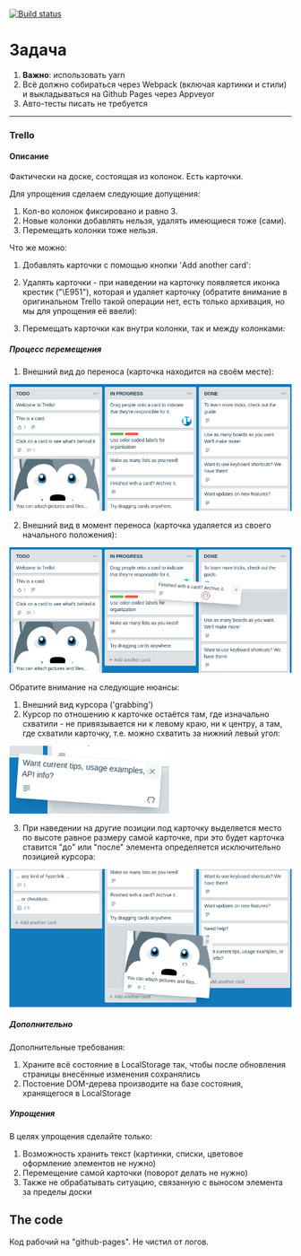 [![Build status](https://ci.appveyor.com/api/projects/status/wbc09tmmkaiuy3tp/branch/master?svg=true)](https://ci.appveyor.com/project/Tryd0g0lik/dnd-ne/branch/master)
# Задача

1. **Важно**:  использовать yarn 
2. Всё должно собираться через Webpack (включая картинки и стили) и выкладываться на Github Pages через Appveyor
3. Авто-тесты писать не требуется

---

### Trello

#### Описание

Фактически на доске, состоящая из колонок. Есть карточки.

Для упрощения сделаем следующие допущения:
1. Кол-во колонок фиксировано и равно 3.
1. Новые колонки добавлять нельзя, удалять имеющиеся тоже (сами).
3. Перемещать колонки тоже нельзя.

Что же можно:
1. Добавлять карточки с помощью кнопки 'Add another card':

2. Удалять карточки - при наведении на карточку появляется иконка крестик ("\E951"), которая и удаляет карточку (обратите внимание в оригинальном Trello такой операции нет, есть только архивация, но мы для упрощения её ввели):

4. Перемещать карточки как внутри колонки, так и между колонками:

##### Процесс перемещения

1. Внешний вид до переноса (карточка находится на своём месте):

![](./pic/trello-5.png)

2. Внешний вид в момент переноса (карточка удаляется из своего начального положения):

![](./pic/trello-6.png)

Обратите внимание на следующие нюансы:
1. Внешний вид курсора ('grabbing')
2. Курсор по отношению к карточке остаётся там, где изначально схватили - не привязывается ни к левому краю, ни к центру, а там, где схватили карточку, т.е. можно схватить за нижний левый угол:

![](./pic/trello-7.png)

3. При наведении на другие позиции под карточку выделяется место по высоте равное размеру самой карточке, при это будет карточка ставится "до" или "после" элемента определяется исключительно позицией курсора:

![](./pic/trello-8.png)

##### Дополнительно

Дополнительные требования:
1. Храните всё состояние в LocalStorage так, чтобы после обновления страницы внесённые изменения сохранялись
1. Постоение DOM-дерева производите на базе состояния, хранящегося в LocalStorage

##### Упрощения

В целях упрощения сделайте только:
1. Возможность хранить текст (картинки, списки, цветовое оформление элементов не нужно)
2. Перемещение самой карточки (поворот делать не нужно)
3. Также не обрабатывать ситуацию, связанную с выносом элемента за пределы доски

## The code
Код рабочий на "github-pages". Не чистил от логов.
